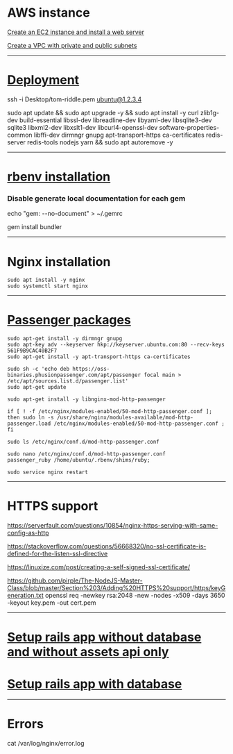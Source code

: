 # AWS instance
[Create an EC2 instance and install a web server](https://docs.aws.amazon.com/AmazonRDS/latest/UserGuide/CHAP_Tutorials.WebServerDB.CreateWebServer.html)

[Create a VPC with private and public subnets](https://docs.aws.amazon.com/AmazonRDS/latest/UserGuide/CHAP_Tutorials.WebServerDB.CreateVPC.html#CHAP_Tutorials.WebServerDB.CreateVPC.VPCAndSubnets)

---
# [Deployment](https://gorails.com/deploy/ubuntu/20.04#:~:text=edit%20config%20files.-,Installing%20Ruby,-We%27re%20going%20to)
ssh -i Desktop/tom-riddle.pem ubuntu@1.2.3.4

sudo apt update && sudo apt upgrade -y && sudo apt install -y curl zlib1g-dev build-essential libssl-dev libreadline-dev libyaml-dev libsqlite3-dev sqlite3 libxml2-dev libxslt1-dev libcurl4-openssl-dev software-properties-common libffi-dev dirmngr gnupg apt-transport-https ca-certificates redis-server redis-tools nodejs yarn && sudo apt autoremove -y

---
# [rbenv installation](./rbenv.md)

### Disable generate local documentation for each gem
echo "gem: --no-document" > ~/.gemrc

gem install bundler

---
# Nginx installation
```
sudo apt install -y nginx
sudo systemctl start nginx
```

---
# [Passenger packages](https://www.phusionpassenger.com/library/install/nginx/install/oss/bionic/#step-1:-install-passenger-packages)
```
sudo apt-get install -y dirmngr gnupg
sudo apt-key adv --keyserver hkp://keyserver.ubuntu.com:80 --recv-keys 561F9B9CAC40B2F7
sudo apt-get install -y apt-transport-https ca-certificates

sudo sh -c 'echo deb https://oss-binaries.phusionpassenger.com/apt/passenger focal main > /etc/apt/sources.list.d/passenger.list'
sudo apt-get update

sudo apt-get install -y libnginx-mod-http-passenger
```
```
if [ ! -f /etc/nginx/modules-enabled/50-mod-http-passenger.conf ]; then sudo ln -s /usr/share/nginx/modules-available/mod-http-passenger.load /etc/nginx/modules-enabled/50-mod-http-passenger.conf ; fi

sudo ls /etc/nginx/conf.d/mod-http-passenger.conf
```
```
sudo nano /etc/nginx/conf.d/mod-http-passenger.conf
passenger_ruby /home/ubuntu/.rbenv/shims/ruby;

sudo service nginx restart
```
---
# HTTPS support

https://serverfault.com/questions/10854/nginx-https-serving-with-same-config-as-http

https://stackoverflow.com/questions/56668320/no-ssl-certificate-is-defined-for-the-listen-ssl-directive

https://linuxize.com/post/creating-a-self-signed-ssl-certificate/

<!-- openssl req -newkey rsa:4096 \
            -x509 \
            -sha256 \
            -days 3650 \
            -nodes \
            -out cert.pem \
            -keyout key.pem \
            -subj "/C=SI/ST=Ljubljana/L=Ljubljana/O=Security/OU=IT Department/CN=www.tradecred.com"
 -->

https://github.com/pirple/The-NodeJS-Master-Class/blob/master/Section%203/Adding%20HTTPS%20support/https/keyGeneration.txt
openssl req -newkey rsa:2048 -new -nodes -x509 -days 3650 -keyout key.pem -out cert.pem


---
# [Setup rails app without database and without assets api only](./aws-rails-no_db_app-guide.md)
# [Setup rails app with database](./aws-rails-db_app-guide.md)

---
# Errors
cat /var/log/nginx/error.log

